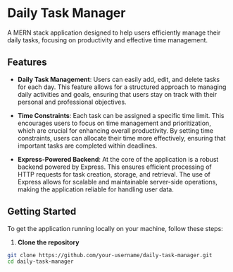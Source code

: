 # Daily Task Manager

A MERN stack application designed to help users efficiently manage their daily tasks, focusing on productivity and effective time management.

## Features

- **Daily Task Management**: Users can easily add, edit, and delete tasks for each day. This feature allows for a structured approach to managing daily activities and goals, ensuring that users stay on track with their personal and professional objectives.

- **Time Constraints**: Each task can be assigned a specific time limit. This encourages users to focus on time management and prioritization, which are crucial for enhancing overall productivity. By setting time constraints, users can allocate their time more effectively, ensuring that important tasks are completed within deadlines.

- **Express-Powered Backend**: At the core of the application is a robust backend powered by Express. This ensures efficient processing of HTTP requests for task creation, storage, and retrieval. The use of Express allows for scalable and maintainable server-side operations, making the application reliable for handling user data.

## Getting Started

To get the application running locally on your machine, follow these steps:

1. **Clone the repository**

```bash
git clone https://github.com/your-username/daily-task-manager.git
cd daily-task-manager
